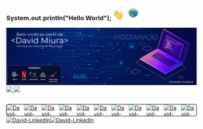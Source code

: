 <h3>System.out.println("Hello World");
<img src="https://github.com/DavidMelloMiura/DavidMelloMiura/blob/main/wave.gif" width="30px">
<img src="https://github.com/DavidMelloMiura/DavidMelloMiura/blob/main/earth.gif" width="40px">
</p>
</h2>


<img src="https://github.com/DavidMelloMiura/DavidMelloMiura/blob/main/Banner_GitHub.jpg" width=817px>


  
<a href="https://github.com/DavidMelloMiura">
<div>
<img height="175em" src="https://github-readme-stats.vercel.app/api?username=DavidMelloMiura&show_icons=true&theme=tokyonight">
<img height="175em" src="https://github-readme-stats.vercel.app/api/top-langs/?username=DavidMelloMiura&layout=compact&amp;theme=tokyonight">
</div>

<h2 dir="auto"></h2>
  

<div style="display:flex; flex-direction: row; justify-content: space-between; border: 1px solid black; border-radius:3px">

<img align="center" alt="David-HTML" height="30" width="40" src="https://cdn.jsdelivr.net/gh/devicons/devicon/icons/html5/html5-original.svg" style="max-width: 100%"/>
<img align="center" alt="David-CSS" height="30" width="40" src="https://cdn.jsdelivr.net/gh/devicons/devicon/icons/css3/css3-original.svg" style="max-width: 100%;"/>
<img align="center" alt="David-JS" height="30" width="40" src="https://cdn.jsdelivr.net/gh/devicons/devicon/icons/javascript/javascript-original.svg" style="max-width: 100%;"/>
<img align="center" alt="David-Java" height="30" width="40" src="https://cdn.jsdelivr.net/gh/devicons/devicon/icons/java/java-original-wordmark.svg" style="max-width: 100%;"/>
<img align="center" alt="David-VisualStudio" height="30" width="40" src="https://cdn.jsdelivr.net/gh/devicons/devicon/icons/visualstudio/visualstudio-plain.svg" style="max-width: 100%;"/>
<img align="center" alt="David-Angular" height="30" width="40" src="https://cdn.jsdelivr.net/gh/devicons/devicon/icons/angularjs/angularjs-original.svg" style="max-width: 100%;"/>
<img align="center" alt="David-SpringBoot" height="30" width="40" src="https://cdn.jsdelivr.net/gh/devicons/devicon/icons/spring/spring-original-wordmark.svg" style="max-width: 100%;"/>
<img align="center" alt="David-GitHub" height="30" width="40" src="https://cdn.jsdelivr.net/gh/devicons/devicon/icons/github/github-original-wordmark.svg" style="max-width: 100%;"/>
<img align="center" alt="David-WordPress" height="30" width="40"  src="https://cdn.jsdelivr.net/gh/devicons/devicon/icons/wordpress/wordpress-original.svg" style="max-width: 100%;"/>
<img align="center" alt="David-Photoshop" height="30" width="40"  src="https://cdn.jsdelivr.net/gh/devicons/devicon/icons/photoshop/photoshop-plain.svg" style="max-width: 100%;"/>
<img align="center" alt="David-Figma" height="30" width="40"  src="https://cdn.jsdelivr.net/gh/devicons/devicon/icons/figma/figma-original.svg" style="max-width: 100%;"/>
</div>
</a>
  

<div style="display:flex; flex-direction: row">
<a href="https://www.linkedin.com/in/david-miura" target="_blank">
<img align="center" alt="David-LinkedIn" width="100" src="https://cdn.jsdelivr.net/gh/devicons/devicon/icons/linkedin/linkedin-original-wordmark.svg" style="max-width: 100%;"/></a>


<a href="https://www.instagram.com/davidmmiura" target="_blank">
<img align="center" alt="David-LinkedIn" width="100" src="https://img.shields.io/badge/-Instagram-%23E4405F?style=for-the-badge&amp;logo=instagram&amp;logoColor=white"/></a>
</div>
